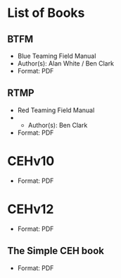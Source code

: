# List of Books

## BTFM 
- Blue Teaming Field Manual
- Author(s): Alan White / Ben Clark
- Format: PDF

## RTMP 
- Red Teaming Field Manual
- - Author(s): Ben Clark
- Format: PDF

# CEHv10
- Format: PDF
# CEHv12
- Format: PDF

## The Simple CEH book
- Format: PDF
